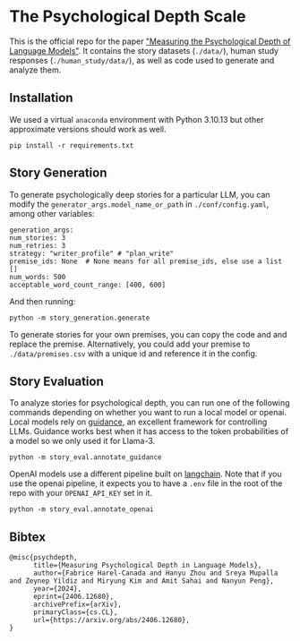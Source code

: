 # The Psychological Depth Scale

This is the official repo for the paper ["Measuring the Psychological Depth of Language Models"](https://psychdepth.github.io/). It contains the story datasets (`./data/`), human study responses (`./human_study/data/`), as well as code used to generate and analyze them. 

## Installation

We used a virtual `anaconda` environment with Python 3.10.13 but other approximate versions should work as well. 

```
pip install -r requirements.txt
```

## Story Generation

To generate psychologically deep stories for a particular LLM, you can modify the `generator_args.model_name_or_path` in `./conf/config.yaml`, among other variables:

```
generation_args:
num_stories: 3
num_retries: 3
strategy: "writer_profile" # "plan_write"
premise_ids: None  # None means for all premise_ids, else use a list []
num_words: 500
acceptable_word_count_range: [400, 600]
```

And then running:

```
python -m story_generation.generate
```

To generate stories for your own premises, you can copy the code and and replace the premise. Alternatively, you could add your premise to `./data/premises.csv` with a unique id and reference it in the config. 

## Story Evaluation

To analyze stories for psychological depth, you can run one of the following commands depending on whether you want to run a local model or openai. Local models rely on [guidance](https://github.com/guidance-ai/guidance), an excellent framework for controlling LLMs. Guidance works best when it has access to the token probabilities of a model so we only used it for Llama-3. 

```
python -m story_eval.annotate_guidance
```

OpenAI models use a different pipeline built on [langchain](https://github.com/langchain-ai/langchain). Note that if you use the openai pipeline, it expects you to have a `.env` file in the root of the repo with your `OPENAI_API_KEY` set in it. 

```
python -m story_eval.annotate_openai
```

## Bibtex

```
@misc{psychdepth,
      title={Measuring Psychological Depth in Language Models}, 
      author={Fabrice Harel-Canada and Hanyu Zhou and Sreya Mupalla and Zeynep Yildiz and Miryung Kim and Amit Sahai and Nanyun Peng},
      year={2024},
      eprint={2406.12680},
      archivePrefix={arXiv},
      primaryClass={cs.CL},
      url={https://arxiv.org/abs/2406.12680}, 
}
```
